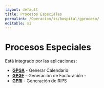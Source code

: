 ```yaml
---
layout: default
title: Procesos Especiales
permalink: /Operacion/is/hospital/gproceso/
editable: si
---
```


# Procesos Especiales

Está integrado por las aplicaciones:

* [**GPGA**](http://docs.oasiscom.com/Operacion/is/hospital/gproceso/gpga) - Generar Calendario  
* [**GPGF**](http://docs.oasiscom.com/Operacion/is/hospital/gproceso/gpgf) - Generación de Facturación -  
* [**GPRI**](http://docs.oasiscom.com/Operacion/is/hospital/gproceso/gpri) - Generación de RIPS  

